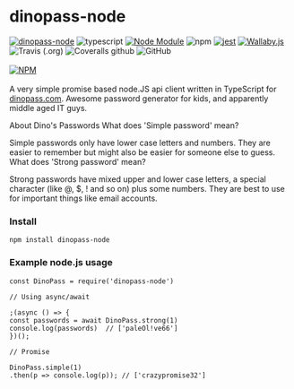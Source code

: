 # dinopass-node

[![dinopass-node](https://img.shields.io/badge/dinopass-node-ed761b?logo=&style=for-the-badge)](https://github.com/towerdigital/dinopass-node)
![typescript](https://img.shields.io/badge/typescript-blue?logo=typescript&style=for-the-badge)
[![Node Module](https://img.shields.io/badge/node-module-3C873A?logo=node.js&style=for-the-badge)](https://github.com/towerdigital/dinopass-node)
![npm](https://img.shields.io/npm/v/dinopass-node?color=CC3534&label=dinopass-node&logo=NPM&style=for-the-badge)
[![jest](https://img.shields.io/badge/jest-CC3534?logo=jest&style=for-the-badge)](https://github.com/facebook/jest)
[![Wallaby.js](https://img.shields.io/badge/wallaby.js-configured-green?style=for-the-badge)](https://wallabyjs.com)
![Travis (.org)](https://img.shields.io/travis/towerdigital/dinopass-node?logo=travis-ci&logoColor=white&style=for-the-badge)
![Coveralls github](https://img.shields.io/coveralls/github/towerdigital/dinopass-node?&style=for-the-badge)
![GitHub](https://img.shields.io/github/license/towerdigital/dinopass-node?color=lightgray&style=for-the-badge)
<br><br>
[![NPM](https://nodei.co/npm/dinopass-node.png?compact=true)](https://nodei.co/npm/dinopass-node/)
<br><br>
A very simple promise based node.JS api client written in TypeScript for [dinopass.com](https://dinopass.com).
Awesome password generator for kids, and apparently middle aged IT guys.

About Dino's Passwords
What does 'Simple password' mean?

Simple passwords only have lower case letters and numbers. They are easier to remember but might also be easier for someone else to guess.
What does 'Strong password' mean?

Strong passwords have mixed upper and lower case letters, a special character (like @, \$, ! and so on) plus some numbers. They are best to use for important things like email accounts.

### Install

```
npm install dinopass-node
```

### Example node.js usage

```
const DinoPass = require('dinopass-node')

// Using async/await

;(async () => {
const passwords = await DinoPass.strong(1)
console.log(passwords)  // ['paleOl!ve66']
})();

// Promise

DinoPass.simple(1)
.then(p => console.log(p)); // ['crazypromise32']

```

###
